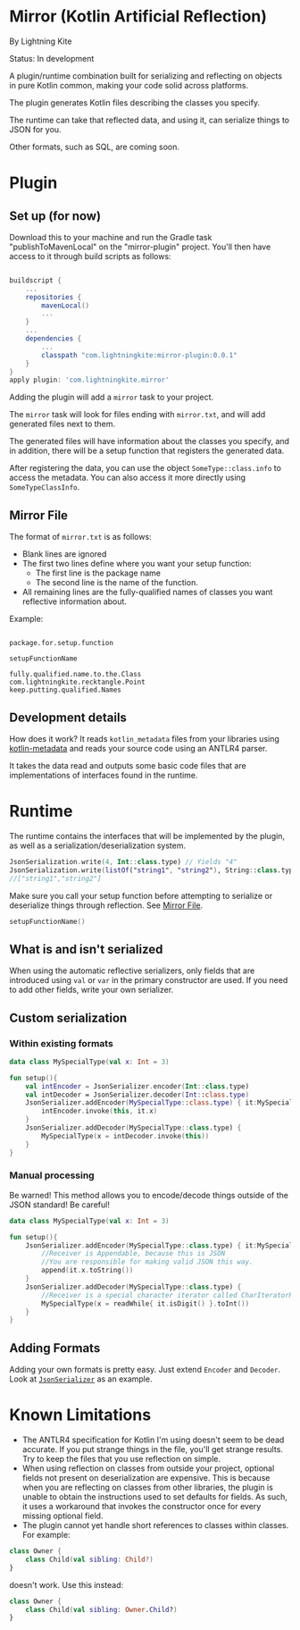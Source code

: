 # Mirror (Kotlin Artificial Reflection)
By Lightning Kite

Status: In development

A plugin/runtime combination built for serializing and reflecting on objects in pure Kotlin common, making your code solid across platforms.

The plugin generates Kotlin files describing the classes you specify.

The runtime can take that reflected data, and using it, can serialize things to JSON for you.

Other formats, such as SQL, are coming soon.


# Plugin

## Set up (for now)

Download this to your machine and run the Gradle task "publishToMavenLocal" on the "mirror-plugin" project.  You'll then have access to it through build scripts as follows:

```groovy

buildscript {
    ...
    repositories {
        mavenLocal()
        ...
    }
    ...
    dependencies {
        ...
        classpath "com.lightningkite:mirror-plugin:0.0.1"
    }
}
apply plugin: 'com.lightningkite.mirror'

```

Adding the plugin will add a `mirror` task to your project.

The `mirror` task will look for files ending with `mirror.txt`, and will add generated files next to them.

The generated files will have information about the classes you specify, and in addition, there will be a setup function that registers the generated data.

After registering the data, you can use the object `SomeType::class.info` to access the metadata.  You can also access it more directly using `SomeTypeClassInfo`.

## Mirror File

The format of `mirror.txt` is as follows:

- Blank lines are ignored
- The first two lines define where you want your setup function:
    - The first line is the package name
    - The second line is the name of the function.
- All remaining lines are the fully-qualified names of classes you want reflective information about.

Example:

```text

package.for.setup.function

setupFunctionName

fully.qualified.name.to.the.Class
com.lightningkite.recktangle.Point
keep.putting.qualified.Names

```


## Development details

How does it work?  It reads `kotlin_metadata` files from your libraries using [kotlin-metadata](https://github.com/Takhion/kotlin-metadata) and reads your source code using an ANTLR4 parser.

It takes the data read and outputs some basic code files that are implementations of interfaces found in the runtime.



# Runtime

The runtime contains the interfaces that will be implemented by the plugin, as well as a serialization/deserialization system.

```kotlin
JsonSerialization.write(4, Int::class.type) // Yields "4"
JsonSerialization.write(listOf("string1", "string2"), String::class.type.list) // Yields the next line:
//["string1","string2"]
```

Make sure you call your setup function before attempting to serialize or deserialize things through reflection.  See [Mirror File](#mirror-file).

```kotlin
setupFunctionName()
```


## What is and isn't serialized

When using the automatic reflective serializers, only fields that are introduced using `val` or `var` in the primary constructor are used.  If you need to add other fields, write your own serializer.


## Custom serialization

### Within existing formats

```kotlin
data class MySpecialType(val x: Int = 3)

fun setup(){
    val intEncoder = JsonSerializer.encoder(Int::class.type)
    val intDecoder = JsonSerializer.decoder(Int::class.type)
    JsonSerializer.addEncoder(MySpecialType::class.type) { it:MySpecialType ->
        intEncoder.invoke(this, it.x)
    }
    JsonSerializer.addDecoder(MySpecialType::class.type) {
        MySpecialType(x = intDecoder.invoke(this))
    }
}

```

### Manual processing

Be warned!  This method allows you to encode/decode things outside of the JSON standard!  Be careful!

```kotlin
data class MySpecialType(val x: Int = 3)

fun setup(){
    JsonSerializer.addEncoder(MySpecialType::class.type) { it:MySpecialType ->
        //Receiver is Appendable, because this is JSON
        //You are responsible for making valid JSON this way.
        append(it.x.toString())
    }
    JsonSerializer.addDecoder(MySpecialType::class.type) {
        //Receiver is a special character iterator called CharIteratorReader.
        MySpecialType(x = readWhile{ it.isDigit() }.toInt())
    }
}

```


## Adding Formats

Adding your own formats is pretty easy.  Just extend `Encoder` and `Decoder`.  Look at [`JsonSerializer`](mirror-runtime/src/commonMain/kotlin/com/lightningkite/mirror/serialization/json/JsonSerializer.kt) as an example. 


# Known Limitations

- The ANTLR4 specification for Kotlin I'm using doesn't seem to be dead accurate.  If you put strange things in the file, you'll get strange results.  Try to keep the files that you use reflection on simple.
- When using reflection on classes from outside your project, optional fields not present on deserialization are expensive.  This is because when you are reflecting on classes from other libraries, the plugin is unable to obtain the instructions used to set defaults for fields.  As such, it uses a workaround that invokes the constructor once for every missing optional field.  
- The plugin cannot yet handle short references to classes within classes.  For example:

```kotlin
class Owner {
    class Child(val sibling: Child?)
}
```

doesn't work.  Use this instead:

```kotlin
class Owner {
    class Child(val sibling: Owner.Child?)
}
```